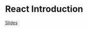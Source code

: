 # React Introduction

[Slides](https://drive.google.com/file/d/1Ciqt2HWHrrHbY0SvJKgjeLo5eet3FzQh/view?usp=sharing)
